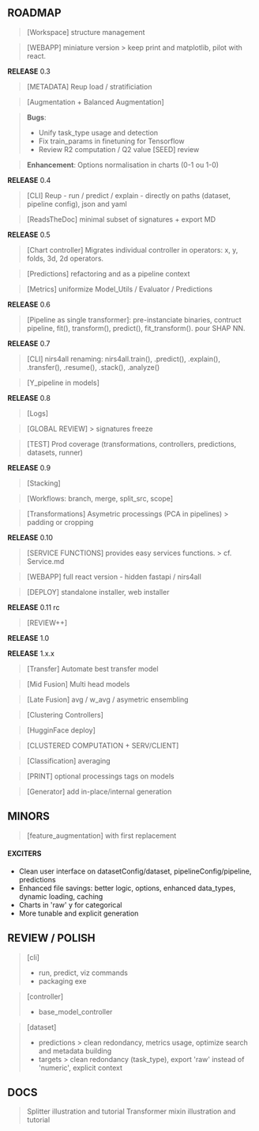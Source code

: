 ## ROADMAP ##

> [Workspace] structure management

> [WEBAPP] miniature version > keep print and matplotlib, pilot with react.

**RELEASE** 0.3

> [METADATA] Reup load / stratificiation

> [Augmentation + Balanced Augmentation]

> **Bugs**:
>   - Unify task_type usage and detection
>   - Fix train_params in finetuning for Tensorflow
>   - Review R2 computation / Q2 value
> [SEED] review

> **Enhancement**: Options normalisation in charts (0-1 ou 1-0)

**RELEASE** 0.4

> [CLI]  Reup - run / predict / explain - directly on paths (dataset, pipeline config), json and yaml

> [ReadsTheDoc] minimal subset of signatures + export MD

**RELEASE** 0.5

> [Chart controller] Migrates individual controller in operators: x, y, folds, 3d, 2d operators.

> [Predictions] refactoring and as a pipeline context

> [Metrics] uniformize Model_Utils / Evaluator / Predictions

**RELEASE** 0.6

> [Pipeline as single transformer]: pre-instanciate binaries, contruct pipeline, fit(), transform(), predict(), fit_transform(). pour SHAP NN.

**RELEASE** 0.7

> [CLI] nirs4all renaming: nirs4all.train(), .predict(), .explain(), .transfer(), .resume(), .stack(), .analyze()

> [Y_pipeline in models]

**RELEASE** 0.8

> [Logs]

> [GLOBAL REVIEW] > signatures freeze

> [TEST] Prod coverage (transformations, controllers, predictions, datasets, runner)

**RELEASE**  0.9

> [Stacking]

> [Workflows: branch, merge, split_src, scope]

> [Transformations] Asymetric processings (PCA in pipelines) > padding or cropping

**RELEASE** 0.10

> [SERVICE FUNCTIONS] provides easy services functions. > cf. Service.md

> [WEBAPP] full react version - hidden fastapi / nirs4all

> [DEPLOY] standalone installer, web installer

**RELEASE** 0.11 rc

> [REVIEW++]

**RELEASE** 1.0

**RELEASE** 1.x.x

> [Transfer] Automate best transfer model

> [Mid Fusion] Multi head models

> [Late Fusion] avg / w_avg / asymetric ensembling

> [Clustering Controllers]

> [HugginFace deploy]

> [CLUSTERED COMPUTATION + SERV/CLIENT]

> [Classification] averaging

> [PRINT] optional processings tags on models

> [Generator] add in-place/internal generation


## MINORS ##

> [feature_augmentation] with first replacement

#### EXCITERS ####
- Clean user interface on datasetConfig/dataset, pipelineConfig/pipeline, predictions
- Enhanced file savings: better logic, options, enhanced data_types, dynamic loading, caching
- Charts in 'raw' y for categorical
- More tunable and explicit generation

## REVIEW / POLISH ##
> [cli]
> - run, predict, viz commands
> - packaging exe

> [controller]
> - base_model_controller

> [dataset]
> - predictions > clean redondancy, metrics usage, optimize search and metadata building
> - targets > clean redondancy (task_type), export 'raw' instead of 'numeric', explicit context

## DOCS ##
> Splitter illustration and tutorial
> Transformer mixin illustration and tutorial